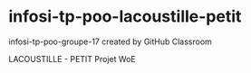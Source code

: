 # infosi-tp-poo-lacoustille-petit
infosi-tp-poo-groupe-17 created by GitHub Classroom

LACOUSTILLE - PETIT
Projet WoE
